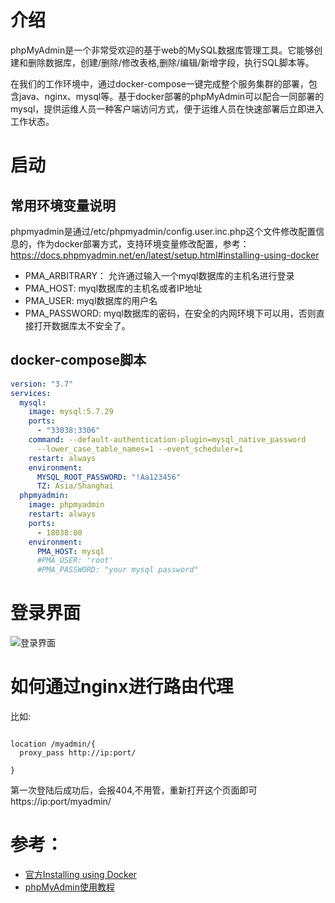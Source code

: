 

# 介绍

phpMyAdmin是一个非常受欢迎的基于web的MySQL数据库管理工具。它能够创建和删除数据库，创建/删除/修改表格,删除/编辑/新增字段，执行SQL脚本等。

在我们的工作环境中，通过docker-compose一键完成整个服务集群的部署，包含java、nginx、mysql等。基于docker部署的phpMyAdmin可以配合一同部署的mysql，提供运维人员一种客户端访问方式，便于运维人员在快速部署后立即进入工作状态。

# 启动

## 常用环境变量说明

phpmyadmin是通过/etc/phpmyadmin/config.user.inc.php这个文件修改配置信息的，作为docker部署方式，支持环境变量修改配置，参考： https://docs.phpmyadmin.net/en/latest/setup.html#installing-using-docker

- PMA_ARBITRARY： 允许通过输入一个myql数据库的主机名进行登录
- PMA_HOST: myql数据库的主机名或者IP地址
- PMA_USER: myql数据库的用户名
- PMA_PASSWORD:  myql数据库的密码，在安全的内网环境下可以用，否则直接打开数据库太不安全了。

## docker-compose脚本
```yml
version: "3.7"
services:
  mysql:
    image: mysql:5.7.29
    ports:
      - "33038:3306"
    command: --default-authentication-plugin=mysql_native_password
      --lower_case_table_names=1 --event_scheduler=1
    restart: always
    environment:
      MYSQL_ROOT_PASSWORD: "!Aa123456"
      TZ: Asia/Shanghai
  phpmyadmin:
    image: phpmyadmin
    restart: always
    ports:
      - 18038:80
    environment:
      PMA_HOST: mysql
      #PMA_USER: 'root'
      #PMA_PASSWORD: "your mysql password"
```

# 登录界面

![登录界面](https://img0.baidu.com/it/u=1643804277,3896168869&fm=26&fmt=auto&gp=0.jpg)

# 如何通过nginx进行路由代理

比如:
```nginx

location /myadmin/{
  proxy_pass http://ip:port/
  
}
```
第一次登陆后成功后，会报404,不用管，重新打开这个页面即可 https://ip:port/myadmin/

# 参考：
- [官方Installing using Docker](https://docs.phpmyadmin.net/en/latest/setup.html#installing-using-docker)
- [phpMyAdmin使用教程](https://blog.csdn.net/u012767761/article/details/78238487)